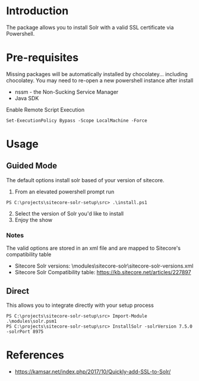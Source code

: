 # Introduction
The package allows you to install Solr with a valid SSL certificate via Powershell.

# Pre-requisites

Missing packages will be automatically installed by chocolatey... including chocolatey. You may need to re-open a new powershell instance after install

- nssm - the Non-Sucking Service Manager
- Java SDK

Enable Remote Script Execution
```
Set-ExecutionPolicy Bypass -Scope LocalMachine -Force
```

# Usage

## Guided Mode

The default options install solr based of your version of sitecore. 

1. From an elevated powershell prompt run
```
PS C:\projects\sitecore-solr-setup\src> .\install.ps1
```

2. Select the version of Solr you'd like to install
3. Enjoy the show

### Notes
The valid options are stored in an xml file and are mapped to Sitecore's compatibility table

- Sitecore Solr versions: \modules\sitecore-solr\sitecore-solr-versions.xml
- Sitecore Solr Compatibility table: https://kb.sitecore.net/articles/227897 

## Direct

This allows you to integrate directly with your setup process

```
PS C:\projects\sitecore-solr-setup\src> Import-Module .\modules\solr.psm1
PS C:\projects\sitecore-solr-setup\src> InstallSolr -solrVersion 7.5.0 -solrPort 8975
```

# References
- https://kamsar.net/index.php/2017/10/Quickly-add-SSL-to-Solr/
